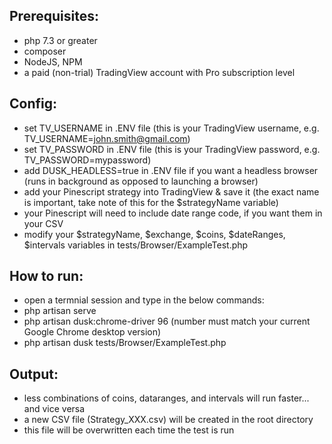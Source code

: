 ## Prerequisites:
- php 7.3 or greater
- composer
- NodeJS, NPM
- a paid (non-trial) TradingView account with Pro subscription level

## Config:
- set TV_USERNAME in .ENV file (this is your TradingView username, e.g. TV_USERNAME=john.smith@gmail.com)
- set TV_PASSWORD in .ENV file (this is your TradingView password, e.g. TV_PASSWORD=mypassword)
- add DUSK_HEADLESS=true in .ENV file if you want a headless browser (runs in background as opposed to launching a browser)
- add your Pinescript strategy into TradingView & save it (the exact name is important, take note of this for the $strategyName variable)
- your Pinescript will need to include date range code, if you want them in your CSV
- modify your $strategyName, $exchange, $coins, $dateRanges, $intervals variables in tests/Browser/ExampleTest.php

## How to run:
- open a termnial session and type in the below commands:
- php artisan serve
- php artisan dusk:chrome-driver 96 (number must match your current Google Chrome desktop version)
- php artisan dusk tests/Browser/ExampleTest.php

## Output:
- less combinations of coins, dataranges, and intervals will run faster... and vice versa
- a new CSV file (Strategy_XXX.csv) will be created in the root directory
- this file will be overwritten each time the test is run
